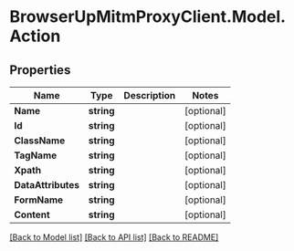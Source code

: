 # BrowserUpMitmProxyClient.Model.Action

## Properties

Name | Type | Description | Notes
------------ | ------------- | ------------- | -------------
**Name** | **string** |  | [optional] 
**Id** | **string** |  | [optional] 
**ClassName** | **string** |  | [optional] 
**TagName** | **string** |  | [optional] 
**Xpath** | **string** |  | [optional] 
**DataAttributes** | **string** |  | [optional] 
**FormName** | **string** |  | [optional] 
**Content** | **string** |  | [optional] 

[[Back to Model list]](../README.md#documentation-for-models) [[Back to API list]](../README.md#documentation-for-api-endpoints) [[Back to README]](../README.md)

